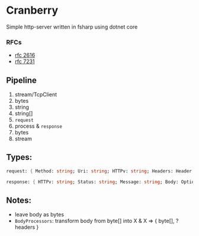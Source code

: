 # Cranberry
Simple http-server written in fsharp using dotnet core
### RFCs
- [rfc 2616](https://tools.ietf.org/html/rfc2616)
- [rfc 7231](https://tools.ietf.org/html/rfc7231)

## Pipeline

1. stream/TcpClient
2. bytes
3. string
4. string[]
5. `request`
6. process & `response`
7. bytes
8. stream

## Types:

```fsharp
request: { Method: string; Uri: string; HTTPv: string; Headers: Header[] Body: Option<'a> }
```

```fsharp
response: { HTTPv: string; Status: string; Message: string; Body: Option<'a> }
```

## Notes:
- leave body as bytes
- `BodyProcessors`: transform body from byte[] into X & X => { byte[], ?headers }

